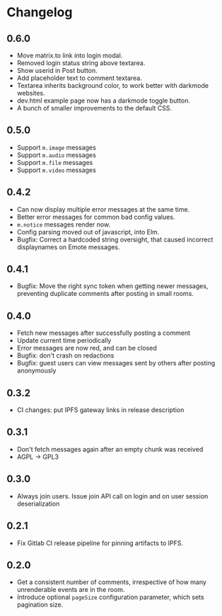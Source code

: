 # Changelog

## 0.6.0

- Move matrix.to link into login modal.
- Removed login status string above textarea.
- Show userid in Post button.
- Add placeholder text to comment textarea.
- Textarea inherits background color, to work better with darkmode websites.
- dev.html example page now has a darkmode toggle button.
- A bunch of smaller improvements to the default CSS.

## 0.5.0

- Support `m.image` messages
- Support `m.audio` messages
- Support `m.file` messages
- Support `m.video` messages

## 0.4.2

- Can now display multiple error messages at the same time.
- Better error messages for common bad config values.
- `m.notice` messages render now.
- Config parsing moved out of javascript, into Elm.
- Bugfix: Correct a hardcoded string oversight, that caused incorrect displaynames on Emote messages.

## 0.4.1

- Bugfix: Move the right sync token when getting newer messages, preventing duplicate comments after posting in small rooms.

## 0.4.0

- Fetch new messages after successfully posting a comment
- Update current time periodically
- Error messages are now red, and can be closed
- Bugfix: don't crash on redactions
- Bugfix: guest users can view messages sent by others after posting anonymously

## 0.3.2

- CI changes: put IPFS gateway links in release description

## 0.3.1

- Don't fetch messages again after an empty chunk was received
- AGPL -> GPL3

## 0.3.0

- Always join users. Issue join API call on login and on user session deserialization

## 0.2.1

- Fix Gitlab CI release pipeline for pinning artifacts to IPFS.

## 0.2.0

- Get a consistent number of comments, irrespective of how many unrenderable
  events are in the room.
- Introduce optional `pageSize` configuration parameter, which sets pagination size.
